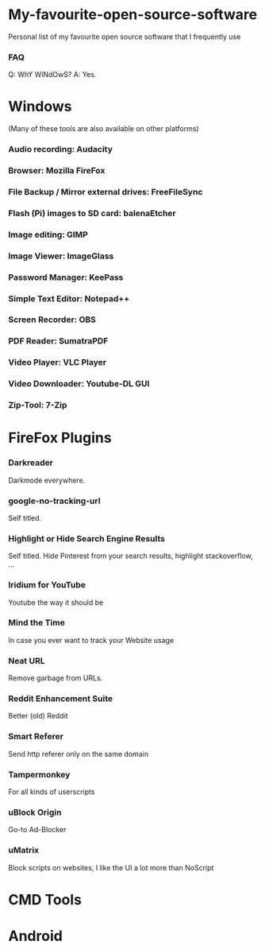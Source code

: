 # My-favourite-open-source-software
Personal list of my favourite open source software that I frequently use

### FAQ
Q: WhY WiNdOwS? A: Yes. 

# Windows
(Many of these tools are also available on other platforms)


### Audio recording: Audacity

### Browser: Mozilla FireFox

### File Backup / Mirror external drives: FreeFileSync

### Flash (Pi) images to SD card: balenaEtcher

### Image editing: GIMP

### Image Viewer: ImageGlass

### Password Manager: KeePass

### Simple Text Editor: Notepad++

### Screen Recorder: OBS

### PDF Reader: SumatraPDF

### Video Player: VLC Player

### Video Downloader: Youtube-DL GUI

### Zip-Tool: 7-Zip

# FireFox Plugins
### Darkreader
Darkmode everywhere.

### google-no-tracking-url
Self titled.

### Highlight or Hide Search Engine Results 
Self titled. Hide Pinterest from your search results, highlight stackoverflow, ...

### Iridium for YouTube
Youtube the way it should be

### Mind the Time
In case you ever want to track your Website usage

### Neat URL
Remove garbage from URLs.

### Reddit Enhancement Suite
Better (old) Reddit

### Smart Referer
Send http referer only on the same domain

### Tampermonkey
For all kinds of userscripts

### uBlock Origin
Go-to Ad-Blocker

### uMatrix
Block scripts on websites, I like the UI a lot more than NoScript



# CMD Tools

# Android



